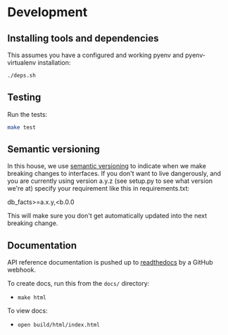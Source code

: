 # Development

## Installing tools and dependencies

This assumes you have a configured and working pyenv and
pyenv-virtualenv installation:

```bash
./deps.sh
```

## Testing

Run the tests:

```bash
make test
```

## Semantic versioning

In this house, we use [semantic versioning](http://semver.org) to indicate
when we make breaking changes to interfaces.  If you don't want to live
dangerously, and you are currently using version a.y.z (see setup.py to see
what version we're at) specify your requirement like this in requirements.txt:

db_facts>=a.x.y,<b.0.0

This will make sure you don't get automatically updated into the next
breaking change.

## Documentation

API reference documentation is pushed up to
[readthedocs](https://db-facts.readthedocs.io/en/published_docs/) by a
GitHub webhook.

To create docs, run this from the `docs/` directory:

* `make html`

To view docs:

* `open build/html/index.html`
